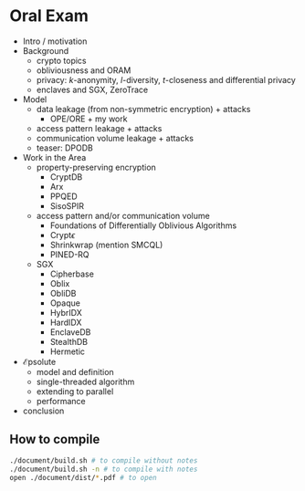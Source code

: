 # Oral Exam

- Intro / motivation
- Background
  - crypto topics
  - obliviousness and ORAM
  - privacy: $`k`$-anonymity, $`l`$-diversity, $`t`$-closeness and differential privacy
  - enclaves and SGX, ZeroTrace
- Model
  - data leakage (from non-symmetric encryption) + attacks
	- OPE/ORE + my work
  - access pattern leakage + attacks
  - communication volume leakage + attacks
  - teaser: DPODB
- Work in the Area
  - property-preserving encryption
    - CryptDB
    - Arx
    - PPQED
    - SisoSPIR
  - access pattern and/or communication volume
    - Foundations of Differentially Oblivious Algorithms
    - $`\text{Crypt}\epsilon`$
    - Shrinkwrap (mention SMCQL)
    - PINED-RQ
  - SGX
    - Cipherbase
    - Oblix
    - ObliDB
    - Opaque
    - HybrIDX
    - HardIDX
    - EnclaveDB
    - StealthDB
    - Hermetic
- $`\mathcal{E}\text{psolute}`$
  - model and definition
  - single-threaded algorithm
  - extending to parallel
  - performance
- conclusion

## How to compile

```bash
./document/build.sh # to compile without notes
./document/build.sh -n # to compile with notes
open ./document/dist/*.pdf # to open
```

